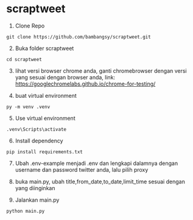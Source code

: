 # scraptweet

1. Clone Repo
```
git clone https://github.com/bambangsy/scraptweet.git
```
2. Buka folder scraptweet
```
cd scraptweet
```
3. lihat versi browser chrome anda, ganti chromebrowser dengan versi yang sesuai dengan browser anda, link:
   https://googlechromelabs.github.io/chrome-for-testing/
   
4. buat virtual environment
```
py -m venv .venv
```

5. Use virtual environment
```
.venv\Scripts\activate
```

6. Install dependency
```
pip install requirements.txt
```

7. Ubah .env-example menjadi .env dan lengkapi dalamnya dengan username dan password twitter anda, lalu pilih proxy 

8. buka main.py, ubah title,from_date,to_date,limit_time sesuai dengan yang diinginkan

9. Jalankan main.py
```
python main.py
```

